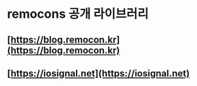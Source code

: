 # remocons 공개 라이브러리

## [https://blog.remocon.kr](https://blog.remocon.kr)

## [https://iosignal.net](https://iosignal.net)




